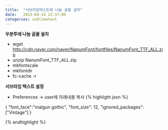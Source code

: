 ```yaml
---
title:  "서브라임텍스트에 나눔 글꼴 설치"
date:   2015-04-14 22:37:00
categories: sublimetext
---
```


**우분투에 나눔 글꼴 설치**

* wget http://cdn.naver.com/naver/NanumFont/fontfiles/NanumFont_TTF_ALL.zip
* unzip NanumFont_TTF_ALL.zip
* mkfontscale
* mkfontdir
* fc-cache -r

**서브라임 텍스트 설정**

* Preferences -> user에 아래내용 복사
{% highlight json %}

{
	"font_face":"malgun gothic",
	"font_size": 12,
	"ignored_packages":["Vintage"]
}

{% endhighlight %}